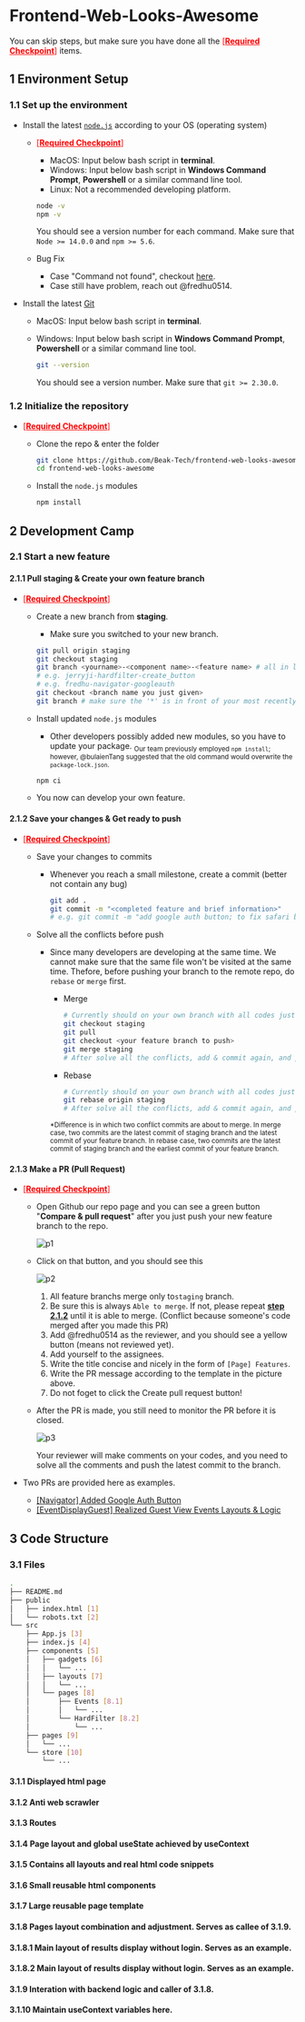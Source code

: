 # Frontend-Web-Looks-Awesome

You can skip steps, but make sure you have done all the <span style="color:red">[<u>**Required Checkpoint**</u>]</span> items.

## 1 Environment Setup

### 1.1 Set up the environment

- Install the latest [`node.js`](https://nodejs.org/en/download/) according to your OS (operating system)

  - <span style="color:red">[**<u>Required Checkpoint</u>**] </span>

    - MacOS: Input below bash script in **terminal**.
    - Windows: Input below bash script in **Windows Command Prompt**, **Powershell** or a similar command line tool.
    - Linux: Not a recommended developing platform.

    ```bash
    node -v
    npm -v
    ```

    You should see a version number for each command. Make sure that `Node >= 14.0.0` and `npm >= 5.6`.

  - Bug Fix

    - Case "Command not found", checkout [here](https://stackoverflow.com/questions/27966258/nodejs-installed-without-npm).
    - Case still have problem, reach out @fredhu0514.

- Install the latest [Git](https://git-scm.com/book/en/v2/Getting-Started-Installing-Git)

  - MacOS: Input below bash script in **terminal**.

  - Windows: Input below bash script in **Windows Command Prompt**, **Powershell** or a similar command line tool.

    ``` bash
    git --version
    ```

    You should see a version number. Make sure that `git >= 2.30.0`.

### 1.2 Initialize the repository

- <span style="color:red">[**<u>Required Checkpoint</u>**] </span>

  - Clone the repo & enter the folder

    ``` bash
    git clone https://github.com/Beak-Tech/frontend-web-looks-awesome.git
    cd frontend-web-looks-awesome
    ```

  - Install the `node.js` modules

    ``` bash
    npm install
    ```

## 2 Development Camp 

### 2.1 Start a new feature

#### 2.1.1 Pull staging & Create your own feature branch

- <span style="color:red">[**<u>Required Checkpoint</u>**] </span>

  - Create a new branch from **staging**. 

    - Make sure you switched to your new branch.

    ``` bash
    git pull origin staging
    git checkout staging
    git branch <yourname>-<component name>-<feature name> # all in lowercase 
    # e.g. jerryji-hardfilter-create_button
    # e.g. fredhu-navigator-googleauth
    git checkout <branch name you just given>
    git branch # make sure the '*' is in front of your most recently created branch
    ```

  - Install updated `node.js` modules

    - Other developers possibly added new modules, so you have to update your package. <sub>Our team previously employed `npm install`; however, @bulaienTang suggested that the old command would overwrite the `package-lock.json`.</sub>

    ``` bash
    npm ci
    ```

  - You now can develop your own feature.

#### 2.1.2 Save your changes & Get ready to push

- <span style="color:red">[**<u>Required Checkpoint</u>**] </span>

  - Save your changes to commits

    - Whenever you reach a small milestone, create a commit (better not contain any bug)

      ``` bash
      git add .
      git commit -m "<completed feature and brief information>"
      # e.g. git commit -m "add google auth button; to fix safari browser hidden case"
      ```

  - Solve all the conflicts before push

    - Since many developers are developing at the same time. We cannot make sure that the same file won't be visited at the same time. Thefore, before pushing your branch to the remote repo, do `rebase` or `merge` first.

      - Merge

        ``` bash
        # Currently should on your own branch with all codes just committed
        git checkout staging
        git pull
        git checkout <your feature branch to push>
        git merge staging
        # After solve all the conflicts, add & commit again, and push to origin
        ```

      - Rebase

        ``` bash
        # Currently should on your own branch with all codes just committed
        git rebase origin staging
        # After solve all the conflicts, add & commit again, and push to origin
        ```

      <sup>*Difference is in which two conflict commits are about to merge. In merge case, two commits are the latest commit of staging branch and the latest commit of your feature branch. In rebase case, two commits are the latest commit of staging branch and the earliest commit of your feature branch. </sup>

#### 2.1.3 Make a PR (Pull Request)

- <span style="color:red">[**<u>Required Checkpoint</u>**] </span>

  - Open Github our repo page and you can see a green button "**Compare & pull request**" after you just push your new feature branch to the repo.

    ![p1](pr_drm/p1.png)

  - Click on that button, and you should see this

    ![p2](pr_drm/p2.png)

    1. All feature branchs merge only to`staging` branch.
    2. Be sure this is always `Able to merge`. If not, please repeat [**step 2.1.2**](#2.1.2-save-your-changes-&-get-ready-to-push) until it is able to merge. (Conflict because someone's code merged after you made this PR)
    3. Add @fredhu0514 as the reviewer, and you should see a yellow button (means not reviewed yet).
    4. Add yourself to the assignees.
    5. Write the title concise and nicely in the form of `[Page] Features`.
    6. Write the PR message according to the template in the picture above.
    7. Do not foget to click the Create pull request button!

  - After the PR is made, you still need to monitor the PR before it is closed.

    ![p3](pr_drm/p3.png)

    Your reviewer will make comments on your codes, and you need to solve all the comments and push the latest commit to the branch.

- Two PRs are provided here as examples.

  - [[Navigator] Added Google Auth Button](https://github.com/Beak-Tech/frontend-web-looks-awesome/pull/3)
  - [[EventDisplayGuest] Realized Guest View Events Layouts & Logic](https://github.com/Beak-Tech/frontend-web-looks-awesome/pull/2)

## 3 Code Structure

### 3.1 Files

``` bash
.
├── README.md
├── public
│   ├── index.html [1]
│   └── robots.txt [2]
└── src
    ├── App.js [3]
    ├── index.js [4]
    ├── components [5]
    │   ├── gadgets [6]
    │   │   └── ... 
    │   ├── layouts [7]
    │   │   └── ...
    │   └── pages [8]
    │       ├── Events [8.1]
    │       │   └── ...
    │       └── HardFilter [8.2]
    │           └── ...
    ├── pages [9]
    │   └── ...
    └── store [10]
        └── ...
```

#### 3.1.1 Displayed html page

#### 3.1.2 Anti web scrawler

#### 3.1.3 Routes

#### 3.1.4 Page layout and global useState achieved by useContext

#### 3.1.5 Contains all layouts and real html code snippets

#### 3.1.6 Small reusable html components

#### 3.1.7 Large reusable page template

#### 3.1.8 Pages layout combination and adjustment. Serves as callee of 3.1.9.

#### 3.1.8.1 Main layout of results display without login. Serves as an example.

#### 3.1.8.2 Main layout of results display without login. Serves as an example.

#### 3.1.9 Interation with backend logic and caller of 3.1.8.

#### 3.1.10 Maintain useContext variables here.
